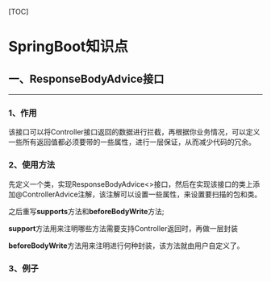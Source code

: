 [TOC]

# SpringBoot知识点

##  一、ResponseBodyAdvice接口

---

###  1、作用

该接口可以将Controller接口返回的数据进行拦截，再根据你业务情况，可以定义一些所有返回值都必须要带的一些属性，进行一层保证，从而减少代码的冗余。

### 2、使用方法

先定义一个类，实现ResponseBodyAdvice<>接口，然后在实现该接口的类上添加@ControllerAdvice注解，该注解可以设置一些属性，来设置要扫描的包和类。

之后重写**supports**方法和**beforeBodyWrite**方法;

**support**方法用来注明哪些方法需要支持Controller返回时，再做一层封装

**beforeBodyWrite**方法用来注明进行何种封装，该方法就由用户自定义了。

###  3、例子

```

```



